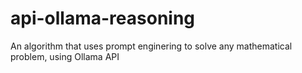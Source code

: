 # api-ollama-reasoning
An algorithm that uses prompt enginering to solve any mathematical problem, using Ollama API
